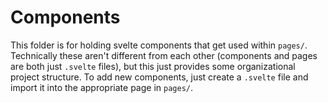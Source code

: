 # Components 

This folder is for holding svelte components that get used within `pages/`. Technically these aren't different from each other (components and pages are both just `.svelte` files), but this just provides some organizational project structure. To add new components, just create a `.svelte` file and import it into the appropriate page in `pages/`.  